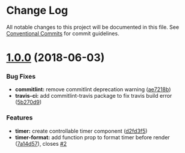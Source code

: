# Change Log

All notable changes to this project will be documented in this file.
See [Conventional Commits](https://conventionalcommits.org) for commit guidelines.

<a name="1.0.0"></a>
# [1.0.0](https://github.com/yassinedoghri/react-super-timer/compare/ae7218b...v1.0.0) (2018-06-03)


### Bug Fixes

* **commitlint:** remove commitlint deprecation warning ([ae7218b](https://github.com/yassinedoghri/react-super-timer/commit/ae7218b))
* **travis-ci:** add commitlint-travis package to fix travis build error ([5b270d9](https://github.com/yassinedoghri/react-super-timer/commit/5b270d9))


### Features

* **timer:** create controllable timer component ([d2fd3f5](https://github.com/yassinedoghri/react-super-timer/commit/d2fd3f5))
* **timer-format:** add function prop to format timer before render ([7a14d57](https://github.com/yassinedoghri/react-super-timer/commit/7a14d57)), closes [#2](https://github.com/yassinedoghri/react-super-timer/issues/2)
